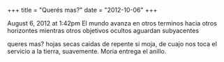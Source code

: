 +++
title = "Querés mas?"
date = "2012-10-06"
+++

August 6, 2012 at 1:42pm
El mundo avanza en otros terminos
hacia otros horizontes
            mientras otros objetivos ocultos 
                         aguardan subyacentes 
 
queres mas?
    hojas secas caidas de repente
    si moja, de cuajo nos toca el servicio a la tierra, suavemente.
    Moria entrega el anillo.